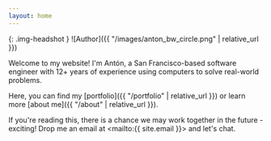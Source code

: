 ```yaml
---
layout: home
---
```


{: .img-headshot }
![Author]({{ "/images/anton_bw_circle.png" | relative_url }})

Welcome to my website! I'm Antón, a San Francisco-based software engineer with 12+ years of experience using computers to solve real-world problems.

Here, you can find my [portfolio]({{ "/portfolio" | relative_url }}) or learn more [about me]({{ "/about" | relative_url }}).

If you're reading this, there is a chance we may work together in the future - exciting! Drop me an email at <mailto:{{ site.email }}> and let's chat.
